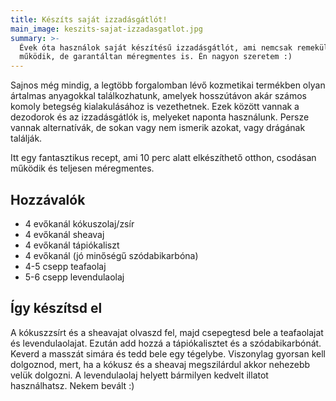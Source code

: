 ```yaml
---
title: Készíts saját izzadásgátlót!
main_image: keszits-sajat-izzadasgatlot.jpg
summary: >-
  Évek óta használok saját készítésű izzadásgátlót, ami nemcsak remekül 
  működik, de garantáltan méregmentes is. Én nagyon szeretem :)
---
```


Sajnos még mindig, a legtöbb forgalomban lévő kozmetikai termékben olyan
ártalmas anyagokkal találkozhatunk, amelyek hosszútávon  akár számos komoly betegség
kialakulásához is vezethetnek. Ezek között vannak a dezodorok és az izzadásgátlók
is, melyeket naponta használunk. Persze vannak alternatívák, de sokan vagy nem
ismerik azokat, vagy drágának találják.

Itt egy fantasztikus recept, ami 10 perc alatt elkészíthető otthon, csodásan
működik és teljesen méregmentes.

## Hozzávalók
*   4 evőkanál kókuszolaj/zsír
*   4 evőkanál sheavaj
*   4 evőkanál tápiókaliszt
*   4 evőkanál (jó minőségű szódabikarbóna)
*   4-5 csepp teafaolaj
*   5-6 csepp levendulaolaj

## Így készítsd el
A kókuszzsírt és a sheavajat olvaszd fel, majd csepegtesd bele a teafaolajat és
levendulaolajat. Ezután add hozzá a tápiókalisztet és a szódabikarbónát. Keverd
a masszát simára és tedd bele egy tégelybe. Viszonylag gyorsan kell dolgoznod,
mert, ha a kókusz és a sheavaj megszilárdul akkor nehezebb velük dolgozni. A
levendulaolaj helyett bármilyen kedvelt illatot használhatsz. Nekem bevált :)


